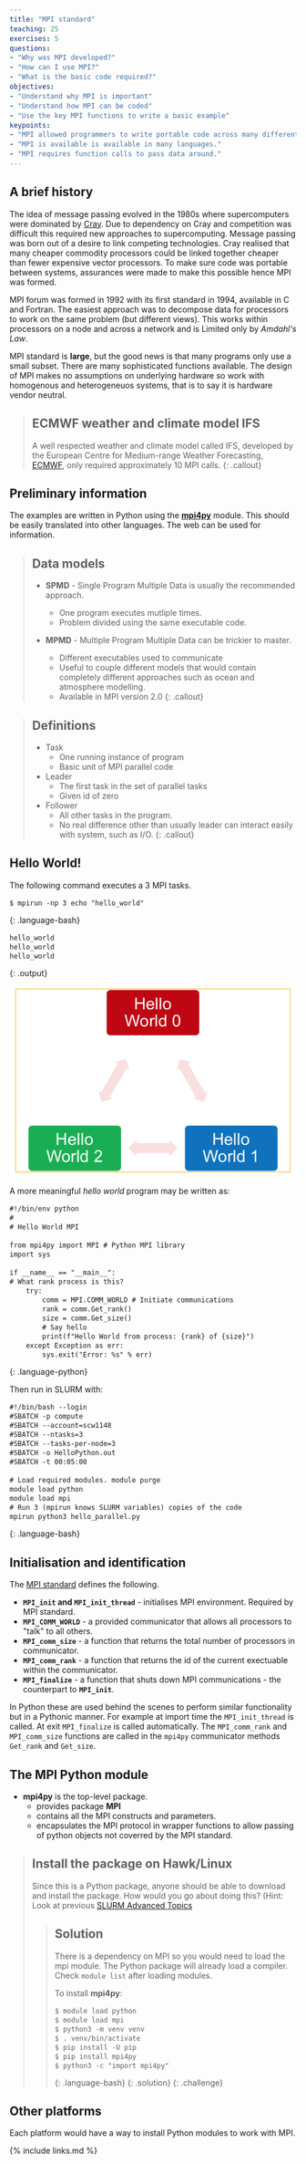 ```yaml
---
title: "MPI standard"
teaching: 25
exercises: 5
questions:
- "Why was MPI developed?"
- "How can I use MPI?"
- "What is the basic code required?"
objectives:
- "Understand why MPI is important"
- "Understand how MPI can be coded"
- "Use the key MPI functions to write a basic example"
keypoints:
- "MPI allowed programmers to write portable code across many different supercomputer architectures."
- "MPI is available is available in many languages."
- "MPI requires function calls to pass data around."
---
```


## A brief history

The idea of message passing evolved in the 1980s where supercomputers were dominated by [Cray](https://en.wikipedia.org/wiki/Cray).
Due to dependency on Cray and competition was difficult this required new approaches to supercomputing.  Message passing was born 
out of a desire to link competing technologies. Cray realised that many cheaper commodity processors could be linked together
cheaper than fewer expensive vector processors. To make sure code was portable between systems, assurances were made to make this
possible hence MPI was formed.

MPI forum was formed in 1992 with its first standard in 1994, available in C and Fortran. The easiest approach was to decompose 
data for processors to work on the same problem (but different views). This works within processors on a node and across a network
and is Limited only by *Amdahl's Law*.

MPI standard is **large**, but the good news is that many programs only use a small subset. There are many sophisticated functions
available. The design of MPI makes no assumptions on underlying hardware so work with homogenous and heterogeneuos systems, that
is to say it is hardware vendor neutral.

> ## ECMWF weather and climate model IFS
>
> A well respected weather and climate model called IFS, developed by the European Centre for Medium-range Weather
> Forecasting, [ECMWF](https://www.ecmwf.int), only required approximately 10 MPI calls.
{: .callout}

## Preliminary information

The examples are written in Python using the [**mpi4py**](http://mpi4py.readthedocs.io) module.  This should be easily
translated into other languages. The web can be used for information.

> ## Data models
>
> - **SPMD** - Single Program Multiple Data is usually the recommended approach.
>   - One program executes mutliple times.
>   - Problem divided using the same executable code.
>
> - **MPMD** - Multiple Program Multiple Data can be trickier to master.
>   - Different executables used to communicate
>   - Useful to couple different models that would contain completely different approaches such as ocean and atmosphere
>    modelling.
>   - Available in MPI version 2.0
{: .callout}

> ## Definitions
>
> - Task
>   - One running instance of program
>   - Basic unit of MPI parallel code
> - Leader
>   - The first task in the set of parallel tasks
>   - Given id of zero
> - Follower
>   - All other tasks in the program.
>   - No real difference other than usually leader can interact easily with system, such as I/O.
{: .callout}

## Hello World!

The following command executes a 3 MPI tasks.

~~~
$ mpirun -np 3 echo "hello_world"
~~~
{: .language-bash}

~~~
hello_world
hello_world
hello_world
~~~
{: .output}

![mpirun example](../fig/mpirun_example.png)

A more meaningful *hello world* program may be written as:
~~~
#!/bin/env python
#
# Hello World MPI

from mpi4py import MPI # Python MPI library
import sys

if __name__ == "__main__":
# What rank process is this?
    try:
        comm = MPI.COMM_WORLD # Initiate communications
        rank = comm.Get_rank()
        size = comm.Get_size()
        # Say hello
        print(f"Hello World from process: {rank} of {size}")
    except Exception as err:
        sys.exit("Error: %s" % err)
~~~
{: .language-python}

Then run in SLURM with:

~~~
#!/bin/bash --login
#SBATCH -p compute
#SBATCH --account=scw1148
#SBATCH --ntasks=3
#SBATCH --tasks-per-node=3
#SBATCH -o HelloPython.out
#SBATCH -t 00:05:00

# Load required modules. module purge
module load python
module load mpi
# Run 3 (mpirun knows SLURM variables) copies of the code
mpirun python3 hello_parallel.py
~~~
{: .language-bash}

## Initialisation and identification

The [MPI standard](https://www.mpi-forum.org/docs/) defines the following.

- **`MPI_init` and `MPI_init_thread`** - initialises MPI environment.  Required by MPI standard.
- **`MPI_COMM_WORLD`** - a provided communicator that allows all processors to "talk" to all others.
- **`MPI_comm_size`** - a function that returns the total number of processors in communicator.
- **`MPI_comm_rank`** - a function that returns the id of the current exectuable within the communicator.
- **`MPI_finalize`** - a function that shuts down MPI communications - the counterpart to **`MPI_init`**.

In Python these are used behind the scenes to perform similar functionality but in a Pythonic manner.  For example
at import time the `MPI_init_thread` is called. At exit `MPI_finalize` is called automatically. The `MPI_comm_rank` and
`MPI_comm_size` functions are called in the `mpi4py` communicator methods `Get_rank` and `Get_size`.

## The MPI Python module

- **mpi4py** is the top-level package.
  - provides package **MPI**
  - contains all the MPI constructs and parameters.
  - encapsulates the MPI protocol in wrapper functions to allow passing of python objects not coverred by the MPI
   standard.

> ## Install the package on Hawk/Linux
>
> Since this is a Python package, anyone should be able to download and install the package.  How would you go about
> doing this? (Hint: Look at previous [SLURM Advanced Topics](https://arcca.github.io/slurm_advanced_topics/08-packages/index.html)
> > ## Solution
> >
> > There is a dependency on MPI so you would need to load the mpi module.  The Python package will already load a
> > compiler.  Check `module list` after loading modules.
> > 
> > To install **mpi4py**:
> > ~~~
> > $ module load python
> > $ module load mpi
> > $ python3 -m venv venv
> > $ . venv/bin/activate
> > $ pip install -U pip
> > $ pip install mpi4py
> > $ python3 -c "import mpi4py"
> > ~~~
> > {: .language-bash}
> {: .solution}
{: .challenge}

## Other platforms

Each platform would have a way to install Python modules to work with MPI.

{% include links.md %}

